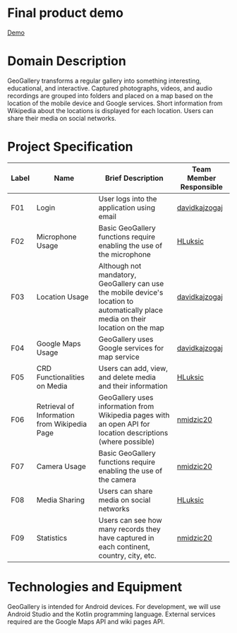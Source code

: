 # Final product demo

[Demo](https://www.dropbox.com/scl/fi/eo4j24rimifgpwef26s6s/GeoGallery_demo.mp4?rlkey=ntn5mhb9qa0ul2dv7xdgdecr3&dl=0)

# Domain Description

GeoGallery transforms a regular gallery into something interesting, educational, and interactive. Captured photographs, videos, and audio recordings are grouped into folders and placed on a map based on the location of the mobile device and Google services. Short information from Wikipedia about the locations is displayed for each location. Users can share their media on social networks.

# Project Specification

Label	| Name	| Brief Description	| Team Member Responsible
------ | ----- | ----------- | -------------------
F01	| Login	| User logs into the application using email	| [davidkajzogaj](https://github.com/davidkajzogaj)
F02	| Microphone Usage	| Basic GeoGallery functions require enabling the use of the microphone	| [HLuksic](https://github.com/HLuksic)
F03	| Location Usage	| Although not mandatory, GeoGallery can use the mobile device's location to automatically place media on their location on the map	| [davidkajzogaj](https://github.com/davidkajzogaj)
F04	| Google Maps Usage	| GeoGallery uses Google services for map service	| [davidkajzogaj](https://github.com/davidkajzogaj)
F05	| CRD Functionalities on Media |	Users can add, view, and delete media and their information	| [HLuksic](https://github.com/HLuksic)
F06	| Retrieval of Information from Wikipedia Page	| GeoGallery uses information from Wikipedia pages with an open API for location descriptions (where possible)	| [nmidzic20](https://github.com/nmidzic20)
F07	| Camera Usage	| Basic GeoGallery functions require enabling the use of the camera	| [nmidzic20](https://github.com/nmidzic20)
F08	| Media Sharing	| Users can share media on social networks | [HLuksic](https://github.com/HLuksic)
F09	| Statistics	| Users can see how many records they have captured in each continent, country, city, etc.	| [nmidzic20](https://github.com/nmidzic20)

# Technologies and Equipment

GeoGallery is intended for Android devices. For development, we will use Android Studio and the Kotlin programming language. External services required are the Google Maps API and wiki pages API.
